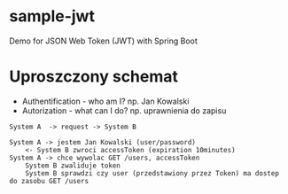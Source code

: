 # sample-jwt

Demo for JSON Web Token (JWT) with Spring Boot

# Uproszczony schemat

* Authentification - who am I? np. Jan Kowalski
* Autorization - what can I do? np. uprawnienia do zapisu

```
System A  -> request -> System B

System A -> jestem Jan Kowalski (user/password)
    <- System B zwroci accessToken (expiration 10minutes)
System A -> chce wywolac GET /users, accessToken
    System B zwaliduje token
    System B sprawdzi czy user (przedstawiony przez Token) ma dostep do zasobu GET /users
```